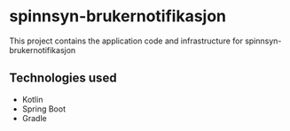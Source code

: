 # spinnsyn-brukernotifikasjon

This project contains the application code and infrastructure for spinnsyn-brukernotifikasjon

## Technologies used

* Kotlin
* Spring Boot
* Gradle
